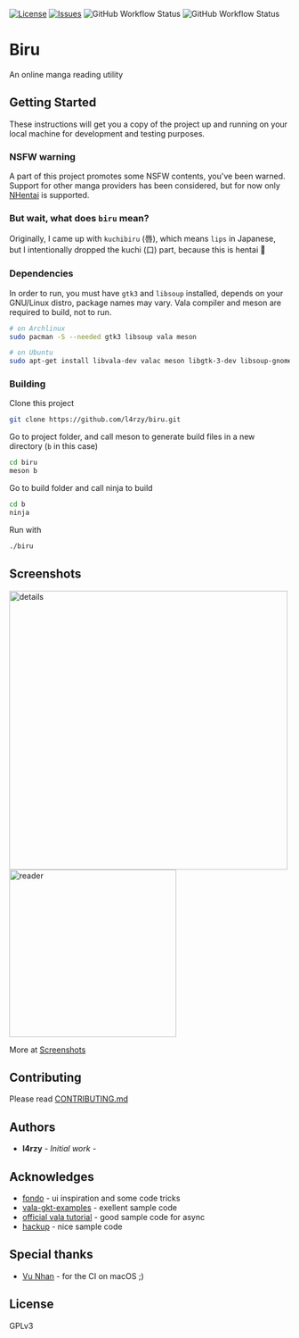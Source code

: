 [![License](https://img.shields.io/github/license/l4rzy/biru?color=green)](https://raw.githubusercontent.com/l4rzy/biru/master/LICENSE)
[![Issues](http://img.shields.io/github/issues/l4rzy/biru.svg?style=flat)](https://github.com/l4rzy/biru/issues)
![GitHub Workflow Status](https://img.shields.io/github/workflow/status/l4rzy/biru/ci_ubuntu)
![GitHub Workflow Status](https://img.shields.io/github/workflow/status/l4rzy/biru/ci_macos)

# Biru

An online manga reading utility

## Getting Started

These instructions will get you a copy of the project up and running on your local machine for development and testing purposes.

### NSFW warning

A part of this project promotes some NSFW contents, you've been warned. Support for other manga providers has been considered, but for now only [NHentai](https://nhentai.net) is supported.

### But wait, what does `biru` mean?

Originally, I came up with `kuchibiru` (唇), which means `lips` in Japanese, but I intentionally dropped the kuchi (口) part, because this is hentai 🤫

### Dependencies

In order to run, you must have `gtk3` and `libsoup` installed, depends on your GNU/Linux distro, package names may vary. Vala compiler and meson are required to build, not to run.

```sh
# on Archlinux
sudo pacman -S --needed gtk3 libsoup vala meson
```

```sh
# on Ubuntu
sudo apt-get install libvala-dev valac meson libgtk-3-dev libsoup-gnome2.4-dev libjson-glib-dev

```

### Building

Clone this project

```sh
git clone https://github.com/l4rzy/biru.git
```

Go to project folder, and call meson to generate build files in a new directory (`b` in this case)

```sh
cd biru
meson b
```

Go to build folder and call ninja to build

```sh
cd b
ninja
```

Run with

```sh
./biru
```

## Screenshots
<img src="https://i.imgur.com/vz9olRd.png" alt="details" width=500> <img src="https://i.imgur.com/qmTkNrY.png" alt="reader" width=300>

More at [Screenshots](https://imgur.com/a/QHQkIkO)

## Contributing

Please read [CONTRIBUTING.md](CONTRIBUTING.md)

## Authors

* **l4rzy** - *Initial work* -

## Acknowledges

* [fondo](https://github.com/calo001/fondo) - ui inspiration and some code tricks
* [vala-gkt-examples](https://github.com/gerito1/vala-gtk-examples) - exellent sample code
* [official vala tutorial](https://wiki.gnome.org/Projects/Vala) - good sample code for async
* [hackup](https://github.com/mdh34/hackup) - nice sample code

## Special thanks

* [Vu Nhan](https://github.com/vunhan) - for the CI on macOS ;)

## License

GPLv3
